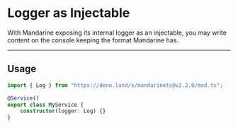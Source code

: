 # Logger as Injectable
With Mandarine exposing its internal logger as an injectable, you may write content on the console keeping the format Mandarine has.

---------

## Usage

```typescript
import { Log } from "https://deno.land/x/mandarinets@v2.2.0/mod.ts"; 

@Service()
export class MyService {
    constructor(logger: Log) {}
}
```